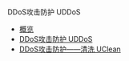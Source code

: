 <div class="sidebar_title icon__uads"> DDoS攻击防护 UDDoS</div>

* [概览](security/uantiddos/overview)
* [DDoS攻击防护 UDDoS](/security/uantiddos/uantiddos)
* [DDoS攻击防护——清洗 UClean](/security/clean)
    

   
    
   
   
    
        